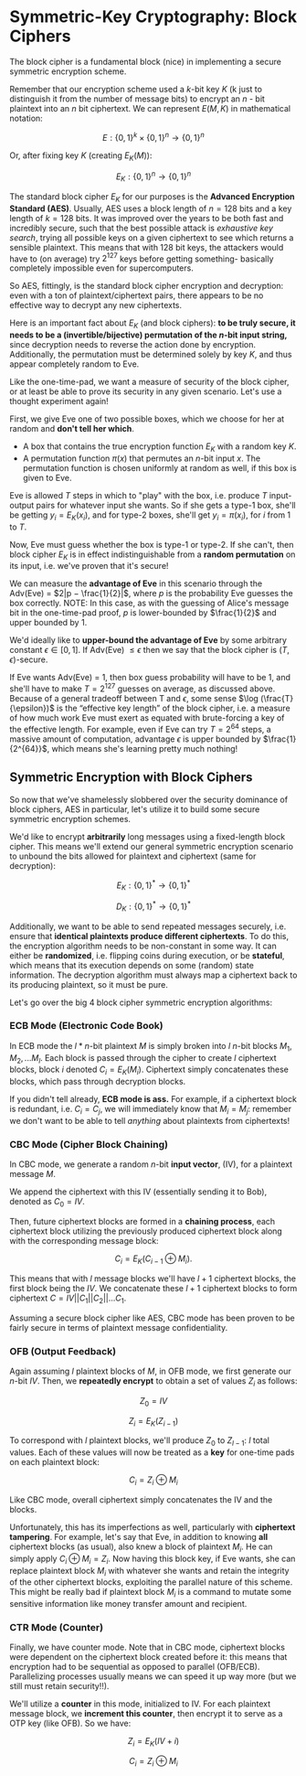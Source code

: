 # Symmetric-Key Cryptography: Block Ciphers

The block cipher is a fundamental block (nice) in implementing a secure symmetric encryption scheme.

Remember that our encryption scheme used a $k$-bit key $K$ (k just to distinguish it from the number of message bits) to encrypt an $n$ - bit plaintext into an $n$ bit ciphertext. We can represent $E(M, K)$ in mathematical notation:

$$E: \{0,1\}^k \times \{0,1\}^n \rightarrow \{0,1\}^n$$

Or, after fixing key $K$ (creating $E_K(M)$):

$$E_K: \{0,1\}^n \rightarrow \{0,1\}^n$$ 

The standard block cipher $E_K$ for our purposes is the **Advanced Encryption Standard (AES)**. Usually, AES uses a block length of $n = 128$ bits and a key length of $k = 128$ bits. It was improved over the years to be both fast and incredibly secure, such that the best possible attack is *exhaustive key search*, trying all possible keys on a given ciphertext to see which returns a sensible plaintext. This means that with 128 bit keys, the attackers would have to (on average) try $2^{127}$ keys before getting something- basically completely impossible even for supercomputers. 

So AES, fittingly, is the standard block cipher encryption and decryption: even with a ton of plaintext/ciphertext pairs, there appears to be no effective way to decrypt any new ciphertexts. 

Here is an important fact about $E_K$ (and block ciphers): **to be truly secure, it needs to be a (invertible/bijective) permutation of the $n$-bit input string,** since decryption needs to reverse the action done by encryption. Additionally, the permutation must be determined solely by key $K$, and thus appear completely random to Eve. 

Like the one-time-pad, we want a measure of security of the block cipher, or at least be able to prove its security in any given scenario. Let's use a thought experiment again!

First, we give Eve one of two possible boxes, which we choose for her at random and **don't tell her which**. 

- A box that contains the true encryption function $E_K$ with a random key $K$.
- A permutation function $\pi(x)$ that permutes an $n$-bit input $x$. The permutation function is chosen uniformly at random as well, if this box is given to Eve.

Eve is allowed $T$ steps in which to "play" with the box, i.e. produce $T$ input-output pairs for whatever input she wants. So if she gets a type-1 box, she'll be getting $y_i = E_K(x_i)$, and for type-2 boxes, she'll get $y_i = \pi(x_i)$, for $i$ from 1 to $T$. 

Now, Eve must guess whether the box is type-1 or type-2. If she can't, then block cipher $E_K$ is in effect indistinguishable from a **random permutation** on its input, i.e. we've proven that it's secure!

We can measure the **advantage of Eve** in this scenario through the Adv(Eve) = $2|p − \frac{1}{2}|$, where $p$ is the probability Eve guesses the box correctly. NOTE: In this case, as with the guessing of Alice's message bit in the one-time-pad proof, $p$ is lower-bounded by $\frac{1}{2}$ and upper bounded by $1$. 

We'd ideally like to **upper-bound the advantage of Eve** by some arbitrary constant $\epsilon \in [0,1]$. If Adv(Eve) $\le \epsilon$ then we say that the block cipher is $(T,\epsilon)$-secure.

If Eve wants Adv(Eve) = 1, then box guess probability will have to be 1, and she'll have to make $T = 2^{127}$ guesses on average, as discussed above. Because of a general tradeoff between T and $\epsilon$, some sense $\log (\frac{T}{\epsilon})$ is the “effective key length” of the block cipher, i.e. a measure of how much work Eve must exert as equated with brute-forcing a key of the effective length.  For example, even if Eve can try $T = 2^{64}$ steps, a massive amount of computation, advantage $\epsilon$ is upper bounded by $\frac{1}{2^{64}}$, which means she's learning pretty much nothing! 

## Symmetric Encryption with Block Ciphers

So now that we've shamelessly slobbered over the security dominance of block ciphers, AES in particular, let's utilize it to build some secure symmetric encryption schemes.

We'd like to encrypt **arbitrarily** long messages using a fixed-length block cipher. This means we'll extend our general symmetric encryption scenario to unbound the bits allowed for plaintext and ciphertext (same for decryption):

$$E_K: \{0,1\}^* \rightarrow \{0,1\}^*$$

$$D_K: \{0,1\}^* \rightarrow \{0,1\}^*$$

Additionally, we want to be able to send repeated messages securely, i.e. ensure that **identical plaintexts produce different ciphertexts**. To do this, the encryption algorithm needs to be non-constant in some way. It can either be **randomized**, i.e. flipping coins during execution, or be **stateful**, which means that its execution depends on some (random) state information. The decryption algorithm must always map a ciphertext back to its producing plaintext, so it must be pure. 

Let's go over the big 4 block cipher symmetric encryption algorithms: 

### ECB Mode (Electronic Code Book)

In ECB mode the $l*n$-bit plaintext $M$ is simply broken into $l$ $n$-bit blocks $M_1,M_2,...M_l$. Each block is passed through the cipher to create $l$ ciphertext blocks, block $i$ denoted $C_i = E_K(M_i)$. Ciphertext simply concatenates these blocks, which pass through decryption blocks. 

If you didn't tell already, **ECB mode is ass.** For example, if a ciphertext block is redundant, i.e. $C_i = C_j$, we will immediately know that $M_i = M_j$: remember we don't want to be able to tell *anything* about plaintexts from ciphertexts! 

### CBC Mode (Cipher Block Chaining)

In CBC mode, we generate a random $n$-bit **input vector**, (IV), for a plaintext message $M$. 

We append the ciphertext with this IV (essentially sending it to Bob), denoted as $C_0 = IV$. 

Then, future ciphertext blocks are formed in a **chaining process**, each ciphertext block utilizing the previously produced ciphertext block along with the corresponding message block:

$$C_i = E_K(C_{i−1} ⊕ M_i). $$

This means that with $l$ message blocks we'll have $l+1$ ciphertext blocks, the first block being the $IV$. We concatenate these $l+1$ ciphertext blocks to form ciphertext $C = IV||C_1||C_2||...C_1$. 

Assuming a secure block cipher like AES, CBC mode has been proven to be fairly secure in terms of plaintext message confidentiality.

### OFB (Output Feedback)

Again assuming $l$ plaintext blocks of $M$, in OFB mode, we first generate our $n$-bit $IV$. Then, we **repeatedly encrypt** to obtain a set of values $Z_i$ as follows: 

$$ Z_0 = IV $$

$$ Z_i = E_K(Z_{i−1})$$

To correspond with $l$ plaintext blocks, we'll produce $Z_0$ to $Z_{l-1}$: $l$ total values. Each of these values will now be treated as a **key** for one-time pads on each plaintext block:

$$C_i = Z_i ⊕ M_i$$

Like CBC mode, overall ciphertext simply concatenates the IV and the blocks.

Unfortunately, this has its imperfections as well, particularly with **ciphertext tampering**. For example, let's say that Eve, in addition to knowing **all** ciphertext blocks (as usual), also knew a block of plaintext $M_i$. He can simply apply $C_i ⊕ M_i = Z_i$. Now having this block key, if Eve wants, she can replace plaintext block $M_i$ with whatever she wants and retain the integrity of the other ciphertext blocks, exploiting the parallel nature of this scheme. This might be really bad if plaintext block $M_i$ is a command to mutate some sensitive information like money transfer amount and recipient. 

### CTR Mode (Counter)

Finally, we have counter mode. Note that in CBC mode, ciphertext blocks were dependent on the ciphertext block created before it: this means that encryption had to be sequential as opposed to parallel (OFB/ECB). Parallelizing processes usually means we can speed it up way more (but we still must retain security!!). 

We'll utilize a **counter** in this mode, initialized to IV. For each plaintext message block, we **increment this counter**, then encrypt it to serve as a OTP key (like OFB). So we have:

$$Z_i = E_K(IV + i) $$

$$C_i = Z_i ⊕ M_i$$

